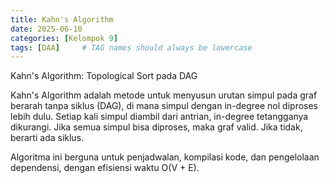 ```yaml
---
title: Kahn's Algorithm
date: 2025-06-10
categories: [Kelompok 9]
tags: [DAA]     # TAG names should always be lowercase
---
```


Kahn's Algorithm: Topological Sort pada DAG

Kahn's Algorithm adalah metode untuk menyusun urutan simpul pada graf berarah tanpa siklus (DAG), di mana simpul dengan in-degree nol diproses lebih dulu. Setiap kali simpul diambil dari antrian, in-degree tetangganya dikurangi. Jika semua simpul bisa diproses, maka graf valid. Jika tidak, berarti ada siklus.

Algoritma ini berguna untuk penjadwalan, kompilasi kode, dan pengelolaan dependensi, dengan efisiensi waktu O(V + E).
